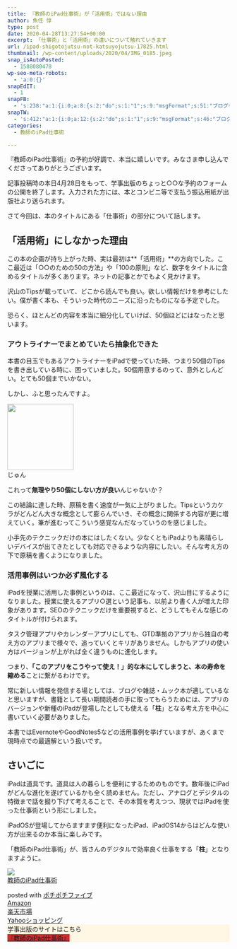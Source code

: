```yaml
---
title: 『教師のiPad仕事術』が「活用術」ではない理由
author: 魚住 惇
type: post
date: 2020-04-28T13:27:54+00:00
excerpt: 「仕事術」と「活用術」の違いについて触れていきます
url: /ipad-shigotojutsu-not-katsuyojutsu-17825.html
thumbnail: /wp-content/uploads/2020/04/IMG_0185.jpeg
snap_isAutoPosted:
  - 1588080478
wp-seo-meta-robots:
  - 'a:0:{}'
snapEdIT:
  - 1
snapFB:
  - 's:238:"a:1:{i:0;a:8:{s:2:"do";s:1:"1";s:9:"msgFormat";s:51:"ブログを更新しました！%TITLE% %SITENAME%";s:8:"postType";s:1:"A";s:9:"isAutoImg";s:1:"A";s:8:"imgToUse";s:0:"";s:9:"isAutoURL";s:1:"A";s:8:"urlToUse";s:0:"";s:4:"doFB";i:0;}}";'
snapTW:
  - 's:412:"a:1:{i:0;a:12:{s:2:"do";s:1:"1";s:9:"msgFormat";s:46:"ブログを更新しました: %TITLE%  %URL%";s:8:"attchImg";s:1:"1";s:9:"isAutoImg";s:1:"A";s:8:"imgToUse";s:0:"";s:9:"isAutoURL";s:1:"A";s:8:"urlToUse";s:0:"";s:4:"doTW";i:0;s:8:"isPosted";s:1:"1";s:4:"pgID";s:19:"1255126862742695937";s:7:"postURL";s:56:"https://twitter.com/jun3010me/status/1255126862742695937";s:5:"pDate";s:19:"2020-04-28 13:28:58";}}";'
categories:
  - 教師のiPad仕事術

---
```

『教師のiPad仕事術』の予約が好調で、本当に嬉しいです。みなさま申し込んでくださってありがとうございます。

記事投稿時の本日4月28日をもって、学事出版のちょっと○○な予約のフォームの公開を終了します。入力された方には、本とコンビニ等で支払う振込用紙が出版社より送られます。

さて今回は、本のタイトルにある「仕事術」の部分について話します。

## 「活用術」にしなかった理由

この本の企画が持ち上がった時、実は最初は**「活用術」**の方向でした。ここ最近は「○○のための50の方法」や「100の原則」など、数字をタイトルに含めるタイトルが多くあります。ネットの記事とかでもよく見かけます。

沢山のTipsが載っていて、どこから読んでも良い。欲しい情報だけを参考にしたい。僕が書く本も、そういった時代のニーズに沿ったものになる予定でした。

恐らく、ほとんどの内容を本当に細分化していけば、50個ほどにはなったと思います。

### アウトライナーでまとめていたら抽象化できた

本書の目玉でもあるアウトライナーをiPadで使っていた時、つまり50個のTipsを書き出している時に、困っていました。50個用意するのって、意外としんどい。とても50個までいかない。

しかし、ふと思ったんですよ。

<div class="wp-block-snow-monkey-blocks-balloon smb-balloon">
  <div class="smb-balloon__person">
    <div class="smb-balloon__figure">
      <img decoding="async" loading="lazy" width="150" height="150" src="/wp-content/uploads/2019/01/c35455f2d5dae032326553534e9f7d24-150x150.jpeg" alt="" class="wp-image-15655"  sizes="(max-width: 150px) 100vw, 150px" />
    </div>
    <div class="smb-balloon__name">
      じゅん
    </div>
  </div>
  <div class="smb-balloon__body">
    <p>
      これって<strong>無理やり50個にしない方が良い</strong>んじゃないか？
    </p>
  </div>
</div>

この結論に達した時、原稿を書く速度が一気に上がりました。Tipsというカケラがどんどん大きな概念として膨らんでいき、その概念に関係する内容が更に増えていく。筆が進むってこういう感覚なんだなっていうのを感じました。

<span class="smb-highlighter">小手先のテクニックだけの本にはしたくない</span>。少なくともiPadよりも素晴らしいデバイスが出てきたとしても対応できるような内容にしたい。そんな考え方の下で原稿を書くようになりました。

### 活用事例はいつか必ず風化する

iPadを授業に活用した事例というのは、ここ最近になって、沢山目にするようになりました。授業に使えるアプリ○選という記事も、以前より書く人が増えた印象があります。SEOのテクニックだけを重要視すると、どうしてもそんな感じのタイトルが付けられます。

タスク管理アプリやカレンダーアプリにしても、GTD準拠のアプリから独自の考え方のアプリまで様々で、追っていくとキリがありません。しかもアプリの使い方はバージョンが上がれば全く違うものに進化します。

つまり、**「このアプリをこうやって使え！」的な本にしてしまうと、本の寿命を縮める**ことに繋がるわけです。

常に新しい情報を発信する場としては、ブログや雑誌・ムック本が適しているなと思いますが、書籍として長い期間読者の手に取ってもらうためには、アプリのバージョンや新種のiPadが登場したとしても使える「**柱**」となる考え方を中心に書いていく必要がありました。

本書ではEvernoteやGoodNotes5などの活用事例を挙げていますが、あくまで<span class="smb-highlighter">現時点での最適解</span>という扱いです。

## さいごに

iPadは道具です。道具は人の暮らしを便利にするためのものです。数年後にiPadがどんな進化を遂げているかも全く読めません。ただし、アナログとデジタルの特徴まで話を掘り下げて考えることで、その本質を考えつつ、現状ではiPadを使った仕事術という形にしました。

iPadOSが登場してからますます便利になったiPad、iPadOS14からはどんな使い方が出来るのか本当に楽しみです。

「教師のiPad仕事術」が、皆さんのデジタルで効率良く仕事をする「**柱**」となりますように。

<div class="cstmreba">
  <div class="kaerebalink-box">
    <div class="kaerebalink-image">
      <a href="https://www.amazon.co.jp/dp/4761926066?tag=jun3010me-22&#038;linkCode=ogi&#038;th=1&#038;psc=1" target="_blank" rel="noopener noreferrer"><img decoding="async" src="https://m.media-amazon.com/images/I/51BFiH7LrqL._SL160_.jpg" style="border: none;" /></a>
    </div>
    <div class="kaerebalink-info">
      <div class="kaerebalink-name">
        <a href="https://www.amazon.co.jp/dp/4761926066?tag=jun3010me-22&#038;linkCode=ogi&#038;th=1&#038;psc=1" target="_blank" rel="noopener noreferrer">教師のiPad仕事術</a></p>
        <div class="kaerebalink-powered-date">
          posted with <a href="http://jun3010.me/pochipochi5.php" rel="nofollow noopener noreferrer" target="_blank">ポチポチファイブ</a>
        </div>
      </div>
      <div class="kaerebalink-link1">
        <div class="shoplinkamazon">
          <a href="https://www.amazon.co.jp/gp/search?keywords=教師のiPad仕事術&#038;tag=jun3010me-22" target="_blank" rel="noopener noreferrer">Amazon</a>
        </div>
        <div class="shoplinkrakuten">
          <a href="https://hb.afl.rakuten.co.jp/ichiba/14eb4bc8.e2198bf2.14eb4bc9.b5a2d643/?pc=https%3A%2F%2Fitem.rakuten.co.jp%2Fbook%2F16313984%2F&#038;link_type=hybrid_url&#038;ut=eyJwYWdlIjoiaXRlbSIsInR5cGUiOiJoeWJyaWRfdXJsIiwic2l6ZSI6IjI0MHgyNDAiLCJuYW0iOjEsIm5hbXAiOiJyaWdodCIsImNvbSI6MSwiY29tcCI6ImRvd24iLCJwcmljZSI6MSwiYm9yIjoxLCJjb2wiOjEsImJidG4iOjEsInByb2QiOjB9" target="_blank" rel="noopener noreferrer">楽天市場</a>
        </div>
        <div class="shoplinkyahoo">
          <a href="https://ck.jp.ap.valuecommerce.com/servlet/referral?sid=3040825&pid=884909937&vc_url=http%3A%2F%2Fsearch.shopping.yahoo.co.jp%2Fsearch%3Fp%3D教師のiPad仕事術 "vcptn=kaereba" target="_blank" >Yahooショッピング<img decoding="async" loading="lazy" src="//ad.jp.ap.valuecommerce.com/servlet/gifbanner?sid=3040825&#038;pid=884909937" height="1" width="1" border="0" /></a>
        </div>
      </div>
    </div>
    <div class="booklink-footer">
    </div>
  </div>
</div>

<div class="wp-block-snow-monkey-blocks-btn-box smb-btn-box is-style-default" style="background-color:#fff6e4">
  <div class="c-container">
    <div class="smb-btn-box__lede">
      学事出版のサイトはこちら
    </div>
    <div class="smb-btn-box__btn-wrapper">
      <a class="smb-btn smb-btn--full" href="http://www.gakuji.co.jp/book/978-4-7619-2606-9.html" style="background-color:#cf2e2e" target="_blank" rel="noopener noreferrer"><span class="smb-btn__label">『教師のiPad仕事術』</span></a>
    </div>
  </div>
</div>